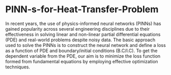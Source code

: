 # PINN-s-for-Heat-Transfer-Problem
In recent years, the use of physics-informed neural networks (PINNs) has gained popularity across several engineering disciplines due to their effectiveness in solving linear and non-linear partial differential equations (PDE) and real-world problems despite noisy data. The basic approach used to solve the PINNs is to construct the neural network and define a loss as a function of PDE and boundary/initial conditions (B.C/I.C). To get the dependent variable from the PDE, our aim is to minimize the loss function formed from fundamental equations by employing effective optimization techniques. 
